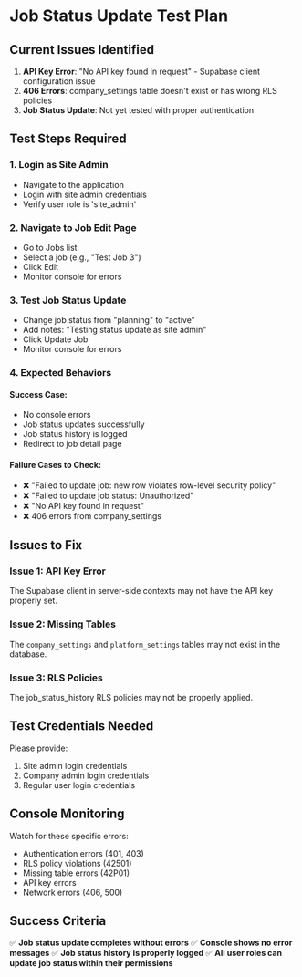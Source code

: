 # Job Status Update Test Plan

## Current Issues Identified

1. **API Key Error**: "No API key found in request" - Supabase client configuration issue
2. **406 Errors**: company_settings table doesn't exist or has wrong RLS policies
3. **Job Status Update**: Not yet tested with proper authentication

## Test Steps Required

### 1. Login as Site Admin
- Navigate to the application
- Login with site admin credentials
- Verify user role is 'site_admin'

### 2. Navigate to Job Edit Page
- Go to Jobs list
- Select a job (e.g., "Test Job 3")
- Click Edit
- Monitor console for errors

### 3. Test Job Status Update
- Change job status from "planning" to "active"
- Add notes: "Testing status update as site admin"
- Click Update Job
- Monitor console for errors

### 4. Expected Behaviors

#### Success Case:
- No console errors
- Job status updates successfully
- Job status history is logged
- Redirect to job detail page

#### Failure Cases to Check:
- ❌ "Failed to update job: new row violates row-level security policy"
- ❌ "Failed to update job status: Unauthorized" 
- ❌ "No API key found in request"
- ❌ 406 errors from company_settings

## Issues to Fix

### Issue 1: API Key Error
The Supabase client in server-side contexts may not have the API key properly set.

### Issue 2: Missing Tables
The `company_settings` and `platform_settings` tables may not exist in the database.

### Issue 3: RLS Policies
The job_status_history RLS policies may not be properly applied.

## Test Credentials Needed

Please provide:
1. Site admin login credentials
2. Company admin login credentials  
3. Regular user login credentials

## Console Monitoring

Watch for these specific errors:
- Authentication errors (401, 403)
- RLS policy violations (42501)
- Missing table errors (42P01)
- API key errors
- Network errors (406, 500)

## Success Criteria

✅ **Job status update completes without errors**
✅ **Console shows no error messages**
✅ **Job status history is properly logged**
✅ **All user roles can update job status within their permissions**